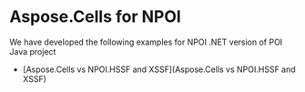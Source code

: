 # Aspose.Cells for NPOI

We have developed the following examples for NPOI .NET version of POI Java project

* [Aspose.Cells vs NPOI.HSSF and XSSF](Aspose.Cells vs NPOI.HSSF and XSSF)